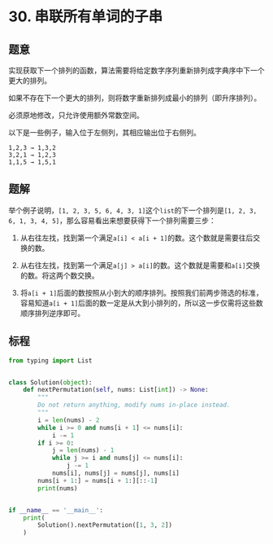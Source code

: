 # 30. 串联所有单词的子串

## 题意

实现获取下一个排列的函数，算法需要将给定数字序列重新排列成字典序中下一个更大的排列。

如果不存在下一个更大的排列，则将数字重新排列成最小的排列（即升序排列）。

必须原地修改，只允许使用额外常数空间。

以下是一些例子，输入位于左侧列，其相应输出位于右侧列。
```
1,2,3 → 1,3,2
3,2,1 → 1,2,3
1,1,5 → 1,5,1
```
## 题解

举个例子说明，`[1, 2, 3, 5, 6, 4, 3, 1]`这个`list`的下一个排列是`[1, 2, 3, 6, 1, 3, 4, 5]`，那么容易看出来想要获得下一个排列需要三步：

1. 从右往左找，找到第一个满足`a[i] < a[i + 1]`的数。这个数就是需要往后交换的数。

2. 从右往左找，找到第一个满足`a[j] > a[i]`的数。这个数就是需要和`a[i]`交换的数。将这两个数交换。

3. 将`a[i + 1]`后面的数按照从小到大的顺序排列。按照我们前两步筛选的标准，容易知道`a[i + 1]`后面的数一定是从大到小排列的，所以这一步仅需将这些数顺序排列逆序即可。

## 标程

```python
from typing import List


class Solution(object):
    def nextPermutation(self, nums: List[int]) -> None:
        """
        Do not return anything, modify nums in-place instead.
        """
        i = len(nums) - 2
        while i >= 0 and nums[i + 1] <= nums[i]:
            i -= 1
        if i >= 0:
            j = len(nums) - 1
            while j >= i and nums[j] <= nums[i]:
                j -= 1
            nums[i], nums[j] = nums[j], nums[i]
        nums[i + 1:] = nums[i + 1:][::-1]
        print(nums)


if __name__ == '__main__':
    print(
        Solution().nextPermutation([1, 3, 2])
    )

```
